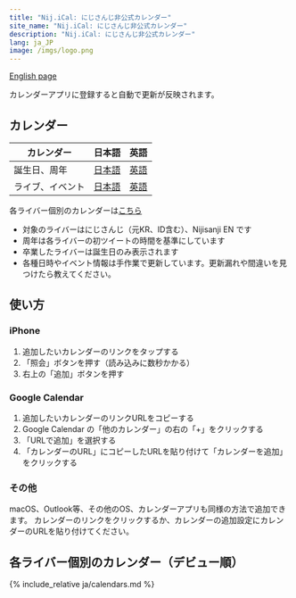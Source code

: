 ```yaml
---
title: "Nij.iCal: にじさんじ非公式カレンダー"
site_name: "Nij.iCal: にじさんじ非公式カレンダー"
description: "Nij.iCal: にじさんじ非公式カレンダー"
lang: ja_JP
image: /imgs/logo.png
---
```

[English page](index_en.md)

カレンダーアプリに登録すると自動で更新が反映されます。

## カレンダー

|カレンダー|日本語|英語|
|---|---|---|
|誕生日、周年|[日本語](webcal://magicien.github.io/Nij.iCal/ja/birthdays.ics)|[英語](webcal://magicien.github.io/Nij.iCal/en/birthdays.ics)|
|ライブ、イベント|[日本語](webcal://magicien.github.io/Nij.iCal/ja/events.ics)|[英語](webcal://magicien.github.io/Nij.iCal/en/events.ics)|

各ライバー個別のカレンダーは[こちら](#calendar_list)

- 対象のライバーはにじさんじ（元KR、ID含む）、Nijisanji EN です
- 周年は各ライバーの初ツイートの時間を基準にしています
- 卒業したライバーは誕生日のみ表示されます
- 各種日時やイベント情報は手作業で更新しています。更新漏れや間違いを見つけたら教えてください。

## 使い方

### iPhone

1. 追加したいカレンダーのリンクをタップする
2. 「照会」ボタンを押す（読み込みに数秒かかる）
3. 右上の「追加」ボタンを押す

### Google Calendar

1. 追加したいカレンダーのリンクURLをコピーする
2. Google Calendar の「他のカレンダー」の右の「+」をクリックする
3. 「URLで追加」を選択する
4. 「カレンダーのURL」にコピーしたURLを貼り付けて「カレンダーを追加」をクリックする

### その他

macOS、Outlook等、その他のOS、カレンダーアプリも同様の方法で追加できます。
カレンダーのリンクをクリックするか、カレンダーの追加設定にカレンダーのURLを貼り付けてください。

## <a id="calendar_list"></a> 各ライバー個別のカレンダー（デビュー順）

{% include_relative ja/calendars.md %}

